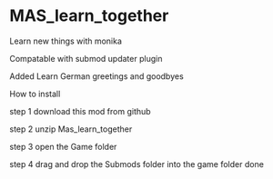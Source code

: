 # MAS_learn_together
Learn new things with monika

Compatable with submod updater plugin

Added Learn German greetings and goodbyes


How to install 

step 1 download this mod from github

step 2 unzip Mas_learn_together

step 3 open the Game folder

step 4 drag and drop the Submods folder into the game folder
done
